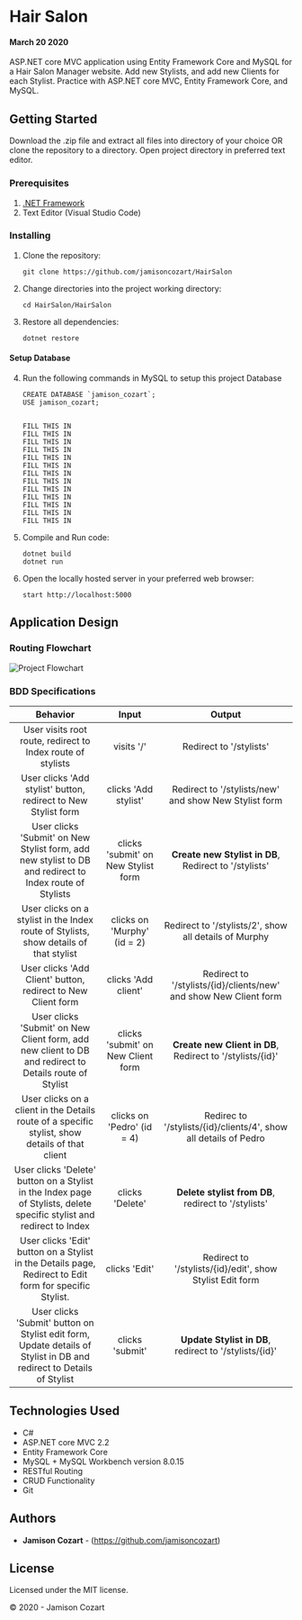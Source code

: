 # Hair Salon
#### March 20 2020

ASP.NET core MVC application using Entity Framework Core and MySQL for a Hair Salon Manager website. Add new Stylists, and add new Clients for each Stylist. Practice with ASP.NET core MVC, Entity Framework Core, and MySQL.

## Getting Started

Download the .zip file and extract all files into directory of your choice OR clone the repository to a directory. Open project directory in preferred text editor.

### Prerequisites

1. [.NET Framework](https://dotnet.microsoft.com/download/thank-you/dotnet-sdk-2.2.106-macos-x64-installer) 
2. Text Editor (Visual Studio Code)

### Installing

1. Clone the repository:
    ```
    git clone https://github.com/jamisoncozart/HairSalon
    ```
2. Change directories into the project working directory:
    ```
    cd HairSalon/HairSalon
    ```
3. Restore all dependencies:
    ```
    dotnet restore
    ```

#### Setup Database

4. Run the following commands in MySQL to setup this project Database
    ```
    CREATE DATABASE `jamison_cozart`;
    USE jamison_cozart;


    FILL THIS IN
    FILL THIS IN
    FILL THIS IN
    FILL THIS IN
    FILL THIS IN
    FILL THIS IN
    FILL THIS IN
    FILL THIS IN
    FILL THIS IN
    FILL THIS IN
    FILL THIS IN
    FILL THIS IN
    FILL THIS IN

    ```
5. Compile and Run code:
    ```
    dotnet build
    dotnet run
    ```
6. Open the locally hosted server in your preferred web browser:
    ```
    start http://localhost:5000
    ```

## Application Design

### Routing Flowchart

![Project Flowchart](https://github.com/jamisoncozart/HairSalon/HairSalon/images/flowchart.jpg "Project Flowchart")

### BDD Specifications

|Behavior|Input|Output|
|:-:|:-:|:-:|
|User visits root route, redirect to Index route of stylists|visits '/'|Redirect to '/stylists'|
|User clicks 'Add stylist' button, redirect to New Stylist form|clicks 'Add stylist'|Redirect to '/stylists/new' and show New Stylist form|
|User clicks 'Submit' on New Stylist form, add new stylist to DB and redirect to Index route of Stylists|clicks 'submit' on New Stylist form|**Create new Stylist in DB**, Redirect to '/stylists'|
|User clicks on a stylist in the Index route of Stylists, show details of that stylist|clicks on 'Murphy' (id = 2)|Redirect to '/stylists/2', show all details of Murphy|
|User clicks 'Add Client' button, redirect to New Client form|clicks 'Add client'|Redirect to '/stylists/{id}/clients/new' and show New Client form|
|User clicks 'Submit' on New Client form, add new client to DB and redirect to Details route of Stylist|clicks 'submit' on New Client form|**Create new Client in DB**, Redirect to '/stylists/{id}'|
|User clicks on a client in the Details route of a specific stylist, show details of that client|clicks on 'Pedro' (id = 4)|Redirec to '/stylists/{id}/clients/4', show all details of Pedro|
|User clicks 'Delete' button on a Stylist in the Index page of Stylists, delete specific stylist and redirect to Index|clicks 'Delete'|**Delete stylist from DB**, redirect to '/stylists'|
|User clicks 'Edit' button on a Stylist in the Details page, Redirect to Edit form for specific Stylist.|clicks 'Edit'|Redirect to '/stylists/{id}/edit', show Stylist Edit form|
|User clicks 'Submit' button on Stylist edit form, Update details of Stylist in DB and redirect to Details of Stylist|clicks 'submit'|**Update Stylist in DB**, redirect to '/stylists/{id}'|


## Technologies Used

* C#
* ASP.NET core MVC 2.2
* Entity Framework Core
* MySQL + MySQL Workbench version 8.0.15
* RESTful Routing
* CRUD Functionality
* Git

## Authors

* **Jamison Cozart** - (https://github.com/jamisoncozart)

## License

Licensed under the MIT license.

&copy; 2020 - Jamison Cozart